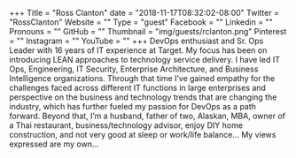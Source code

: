 +++
Title = "Ross Clanton"
date = "2018-11-17T08:32:02-08:00"
Twitter = "RossClanton"
Website = ""
Type = "guest"
Facebook = ""
Linkedin = ""
Pronouns = ""
GitHub = ""
Thumbnail = "img/guests/rclanton.png"
Pinterest = ""
Instagram = ""
YouTube = ""
+++
DevOps enthusiast and Sr. Ops Leader with 16 years of IT experience at Target. My focus has been on introducing LEAN approaches to technology service delivery. I have led IT Ops, Engineering, IT Security, Enterprise Architecture, and Business Intelligence organizations. Through that time I’ve gained empathy for the challenges faced across different IT functions in large enterprises and perspective on the business and technology trends that are changing the industry, which has further fueled my passion for DevOps as a path forward. Beyond that, I’m a husband, father of two, Alaskan, MBA, owner of a Thai restaurant, business/technology advisor, enjoy DIY home construction, and not very good at sleep or work/life balance… My views expressed are my own…
